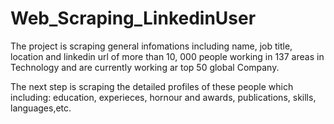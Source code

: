 # Web_Scraping_LinkedinUser
The project is scraping general infomations including name, job title, location and linkedin url 
of more than 10, 000 people working in 137 areas in Technology and are currently working ar top 50 global Company.

The next step is scraping the detailed profiles of these people which including: education, experieces, hornour and awards, publications, skills, languages,etc.
